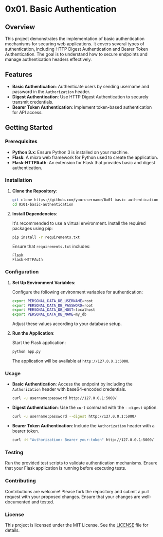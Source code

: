 
# 0x01. Basic Authentication

## Overview

This project demonstrates the implementation of basic authentication mechanisms for securing web applications. It covers several types of authentication, including HTTP Digest Authentication and Bearer Token Authentication. The goal is to understand how to secure endpoints and manage authentication headers effectively.

## Features

- **Basic Authentication**: Authenticate users by sending username and password in the `Authorization` header.
- **Digest Authentication**: Use HTTP Digest Authentication to securely transmit credentials.
- **Bearer Token Authentication**: Implement token-based authentication for API access.

## Getting Started

### Prerequisites

- **Python 3.x**: Ensure Python 3 is installed on your machine.
- **Flask**: A micro web framework for Python used to create the application.
- **Flask-HTTPAuth**: An extension for Flask that provides basic and digest authentication.

### Installation

1. **Clone the Repository**:

    ```bash
    git clone https://github.com/yourusername/0x01-basic-authentication.git
    cd 0x01-basic-authentication
    ```

2. **Install Dependencies**:

    It's recommended to use a virtual environment. Install the required packages using pip:

    ```bash
    pip install -r requirements.txt
    ```

    Ensure that `requirements.txt` includes:

    ```text
    Flask
    Flask-HTTPAuth
    ```

### Configuration

1. **Set Up Environment Variables**:

    Configure the following environment variables for authentication:

    ```bash
    export PERSONAL_DATA_DB_USERNAME=root
    export PERSONAL_DATA_DB_PASSWORD=root
    export PERSONAL_DATA_DB_HOST=localhost
    export PERSONAL_DATA_DB_NAME=my_db
    ```

    Adjust these values according to your database setup.

2. **Run the Application**:

    Start the Flask application:

    ```bash
    python app.py
    ```

    The application will be available at `http://127.0.0.1:5000`.

### Usage

- **Basic Authentication**: Access the endpoint by including the `Authorization` header with base64-encoded credentials.

    ```bash
    curl -u username:password http://127.0.0.1:5000/
    ```

- **Digest Authentication**: Use the `curl` command with the `--digest` option.

    ```bash
    curl -u username:password --digest http://127.0.0.1:5000/
    ```

- **Bearer Token Authentication**: Include the `Authorization` header with a bearer token.

    ```bash
    curl -H "Authorization: Bearer your-token" http://127.0.0.1:5000/
    ```

### Testing

Run the provided test scripts to validate authentication mechanisms. Ensure that your Flask application is running before executing tests.

### Contributing

Contributions are welcome! Please fork the repository and submit a pull request with your proposed changes. Ensure that your changes are well-documented and tested.

### License

This project is licensed under the MIT License. See the [LICENSE](LICENSE) file for details.


